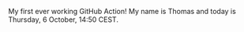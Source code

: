My first ever working GitHub Action!
My name is Thomas and today is Thursday, 6 October, 14:50 CEST. 
